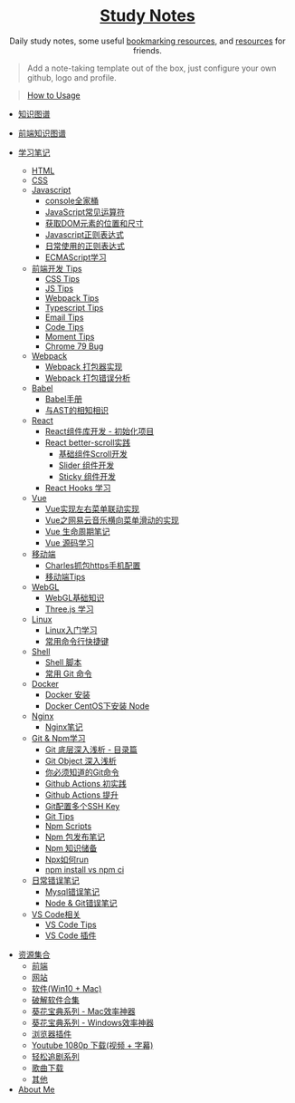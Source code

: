 <!--

 * @Author: Rain120
 * @Date: 2019-09-08 16:50:18
 * @LastEditTime: 2019-10-28 14:41:02
 -->
<h1 align="center">
  <a href="https://rain120.github.io/study-notes">Study Notes</a>
</h1>

<div align="center">
Daily study notes, some useful <a href="https://rain120.github.io/study-notes/#/resources">bookmarking resources</a>, and <a href="https://rain120.github.io/study-notes/#/resources">resources</a> for friends.
</div>

> Add a note-taking template out of the box, just configure your own github, logo and profile.

> [How to Usage](https://github.com/Rain120/study-notes/tree/note-template)

<!-- 学习笔记 -->

* [知识图谱](knowledge-map/guide.md)
  
* [前端知识图谱](knowledge-map/fe_knowledge_map.md)
  
* [学习笔记](notes/guide.md)
    * [HTML](notes/html/guide.md)
    * [CSS](notes/css/guide.md)
    * [Javascript](notes/javascript/guide.md)
      * [console全家桶](notes/javascript/console/console-related-note.md)
      * [JavaScript常见运算符](notes/javascript/common-operator/common-operator.md)
      * [获取DOM元素的位置和尺寸](notes/javascript/get-dom-property/get-dom-property.md)
      * [Javascript正则表达式](notes/javascript/regular_expression/regular_expression.md)
      * [日常使用的正则表达式](notes/javascript/regular_expression/common_reg_exps.md)
      * [ECMAScript学习](notes/javascript/es-study/es-guide.md)
    * [前端开发 Tips](notes/tips/guide.md)
      * [CSS Tips](notes/tips/css-tips.md)
      * [JS Tips](notes/tips/js-tips.md)
      * [Webpack Tips](notes/tips/webpack-tips.md)
      * [Typescript Tips](notes/tips/typescript-tips.md)
      * [Email Tips](notes/tips/email-tips.md)
      * [Code Tips](notes/tips/code-tips.md)
      * [Moment Tips](notes/tips/moment-tips.md)
      * [Chrome 79 Bug](notes/tips/chrome-79-bug.md)
    * [Webpack](notes/webpack/guide.md)
      * [Webpack 打包器实现](notes/webpack/mini-webpack.md)
      * [Webpack 打包错误分析](notes/webpack/error-analysis/error-analysis.md)
    * [Babel](notes/babel/guide.md)
        * [Babel手册](notes/babel/babel-handbook.md)
        * [与AST的相知相识](notes/babel/ast/ast.md)
    * [React](notes/react/guide.md)
        * [React组件库开发 - 初始化项目](notes/react/component-library/init.md)
        * [React better-scroll实践](notes/react/better-scroll/better-scroll.md)
          * [基础组件Scroll开发](notes/react/better-scroll/scroll.md)
          * [Slider 组件开发](notes/react/better-scroll/slider.md)
          * [Sticky 组件开发](notes/react/better-scroll/sticky.md)
        * [React Hooks 学习](notes/react/hooks/hooks.md)
    * [Vue](notes/vue/guide.md)
         * [Vue实现左右菜单联动实现](notes/vue/cascade-menu/cascade-menu.md)
         * [Vue之网易云音乐横向菜单滑动的实现](notes/vue/slide-menu/slide-menu.md)
         * [Vue 生命周期笔记](notes/vue/vue-lifecycle/vue-lifecycle.md)
         * [Vue 源码学习](notes/vue/code-review/code-review.md)
    * [移动端](notes/mobile/guide.md)
      * [Charles抓包https手机配置](notes/mobile/charles-https-mobile-config.md)
      * [移动端Tips](notes/mobile/mobile-tips.md)
    * [WebGL](notes/webgl/guide.md)
      * [WebGL基础知识](notes/webgl/webgl.md)
      * [Three.js 学习](notes/webgl/threejs/threejs.md)
    * [Linux](notes/linux/guide.md)
      * [Linux入门学习](notes/linux/initial.md)
      * [常用命令行快捷键](notes/linux/command-shortcut.md)
    * [Shell](notes/shell/guide.md)
      - [Shell 脚本](notes/shell/shell.md)
      - [常用 Git 命令](notes/shell/common-git-commands.md)
    * [Docker](notes/docker/guide.md)
      - [Docker 安装](notes/docker/docker-install.md)
      - [Docker CentOS下安装 Node](notes/docker/centos-node-install.md)
    * [Nginx](notes/nginx/guide.md)
      * [Nginx笔记](notes/nginx/nginx/note.md)
    * [Git & Npm学习](notes/git-npm/guide.md)
      * [Git 底层深入浅析 - 目录篇](notes/git-npm/git-base-analysis.md)
      * [Git Object 深入浅析](notes/git-npm/git-objects.md)
      * [你必须知道的Git命令](notes/git-npm/you-must-know-git-commands.md)
      * [Github Actions 初实践](notes/git-npm/github-action.md)
      * [Github Actions 提升](notes/git-npm/github-action-improve.md)
      * [Git配置多个SSH Key](notes/git-npm/git-config-multiple-ssh.md)
      * [Git Tips](notes/git-npm/git-tips.md)
      * [Npm Scripts](notes/git-npm/npm-scripts.md)
      * [Npm 包发布笔记](notes/git-npm/npm-publish.md)
      * [Npm 知识储备](notes/git-npm/npm-knowledge-reserve.md)
      * [Npx如何run](notes/git-npm/how-npx-to-run.md)
      * [npm install vs npm ci](notes/git-npm/npm-install-vs-npm-ci.md)
    * [日常错误笔记](notes/error-qa/guide.md)
      * [Mysql错误笔记](notes/error-qa/mysql/note-qa.md)
      * [Node & Git错误笔记](notes/error-qa/node-git/note-qa.md)
    * [VS Code相关](notes/vscode/guide.md)
         * [VS Code Tips](notes/vscode/tips.md)
         * [VS Code 插件](notes/vscode/extensions.md)

<!--  资源集合 -->

* [资源集合](resources/guide.md)
  * [前端](resources/front-end.md)
  * [网站](resources/website.md)
  * [软件(Win10 + Mac)](resources/software.md)
  * [破解软件合集](resources/crack-software-collection.md)
  * [葵花宝典系列 - Mac效率神器](resources/mac-software.md)
  * [葵花宝典系列 - Windows效率神器](resources/window-software.md)
  * [浏览器插件](resources/browser-plugins.md)
  * [Youtube 1080p 下载(视频 + 字幕)](resources/youtube-download.md)
  * [轻松追剧系列](resources/shows.md)
  * [歌曲下载](resources/music-download.md)
  * [其他](resources/others.md)
* [About Me](profile/profile.md)

<!-- About Me -->
<!-- ---
* [<i class="profile-icon gh iconfont icon-github"></i>Github](https://github.com/Rain120)
* [<i class="profile-icon zh iconfont icon-zhihu"></i>知乎](https://www.zhihu.com/people/yan-yang-nian-hua-120/activities)
* [<i class="profile-icon jj iconfont icon-juejin"></i>掘金](https://juejin.im/user/57c616496be3ff00584f54db)
* [<i class="profile-icon bk iconfont icon-blog"></i>个人博客](https://rain120.github.io/)
* [<i class="profile-icon sf iconfont icon-sf"></i>SegmentFault](https://segmentfault.com/u/rainyk1/articles)
* [<i class="profile-icon csdn iconfont icon-csdn"></i>CSDN](https://blog.csdn.net/ZC_XY) -->

